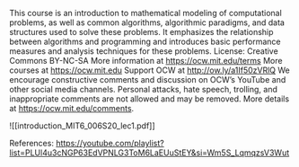 This course is an introduction to mathematical modeling of computational problems, as well as common algorithms, algorithmic paradigms, and data structures used to solve these problems. It emphasizes the relationship between algorithms and programming and introduces basic performance measures and analysis techniques for these problems. License: Creative Commons BY-NC-SA More information at https://ocw.mit.edu/terms More courses at https://ocw.mit.edu Support OCW at http://ow.ly/a1If50zVRlQ We encourage constructive comments and discussion on OCW’s YouTube and other social media channels. Personal attacks, hate speech, trolling, and inappropriate comments are not allowed and may be removed. More details at https://ocw.mit.edu/comments.

![[introduction_MIT6_006S20_lec1.pdf]]

References:
https://youtube.com/playlist?list=PLUl4u3cNGP63EdVPNLG3ToM6LaEUuStEY&si=Wm5S_LqmqzsV3Wut
